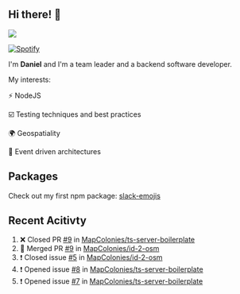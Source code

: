 ## Hi there! 👋

<p>
  <img src="https://github-readme-stats.vercel.app/api?username=syncush&theme=tokyonight">
</p>

[![Spotify](https://novatorem-rust.vercel.app/api/spotify)](https://open.spotify.com/user/syncush)

I'm **Daniel** and I'm a team leader and a backend software developer.

My interests:

⚡ NodeJS

☑️ Testing techniques and best practices

🌍 Geospatiality

🧠 Event driven architectures

## Packages
Check out my first npm package: [slack-emojis](https://www.npmjs.com/package/slack-emojis)

## Recent Acitivty
<!--START_SECTION:activity-->
1. ❌ Closed PR [#9](https://github.com/MapColonies/ts-server-boilerplate/pull/9) in [MapColonies/ts-server-boilerplate](https://github.com/MapColonies/ts-server-boilerplate)
2. 🎉 Merged PR [#9](https://github.com/MapColonies/id-2-osm/pull/9) in [MapColonies/id-2-osm](https://github.com/MapColonies/id-2-osm)
3. ❗️ Closed issue [#5](https://github.com/MapColonies/id-2-osm/issues/5) in [MapColonies/id-2-osm](https://github.com/MapColonies/id-2-osm)
4. ❗️ Opened issue [#8](https://github.com/MapColonies/ts-server-boilerplate/issues/8) in [MapColonies/ts-server-boilerplate](https://github.com/MapColonies/ts-server-boilerplate)
5. ❗️ Opened issue [#7](https://github.com/MapColonies/ts-server-boilerplate/issues/7) in [MapColonies/ts-server-boilerplate](https://github.com/MapColonies/ts-server-boilerplate)
<!--END_SECTION:activity-->
